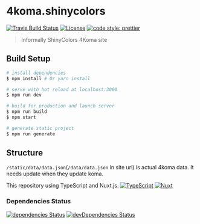 # 4koma.shinycolors
[![Travis Build Status](https://img.shields.io/travis/shinycolors/4Koma/master.svg?style=flat-square)](https://travis-ci.org/shinycolors/4Koma)
[![License](https://img.shields.io/github/license/shinycolors/4Koma.svg?style=flat-square)](https://github.com/shinycolors/4Koma)
[![code style: prettier](https://img.shields.io/badge/code_style-prettier-ff69b4.svg?style=flat-square)](https://github.com/prettier/prettier)

> Informally ShinyColors 4Koma site

## Build Setup

``` bash
# install dependencies
$ npm install # Or yarn install

# serve with hot reload at localhost:3000
$ npm run dev

# build for production and launch server
$ npm run build
$ npm start

# generate static project
$ npm run generate
```

## Structure
`/static/data/data.json`(`/data/data.json` in site url) is actual 4koma data. It needs update when they update koma.

This repository using TypeScript and Nuxt.js.
[![TypeScript](https://img.shields.io/badge/TypeScript-v2.8-blue.svg?style=flat-square)](https://www.typescriptlang.org/)
[![Nuxt](https://img.shields.io/badge/Nuxt-v1.4-41b883.svg?style=flat-square)](https://nuxtjs.org/)

### Dependencies Status
[![dependencies Status](https://img.shields.io/david/shinycolors/4Koma.svg?style=flat-square)](https://david-dm.org/shinycolors/4Koma)
[![devDependencies Status](https://img.shields.io/david/dev/shinycolors/4Koma.svg?style=flat-square)](https://david-dm.org/shinycolors/4Koma?type=dev)
